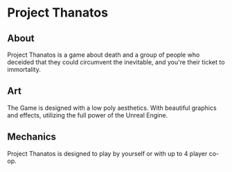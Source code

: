 # Project Thanatos
## About
Project Thanatos is a game about death and a group of people who deceided that they could circumvent the inevitable, and you're their ticket to immortality.

## Art
The Game is designed with a low poly aesthetics. With beautiful graphics and effects, utilizing the full power of the Unreal Engine.

## Mechanics
Project Thanatos is designed to play by yourself or with up to 4 player co-op.

